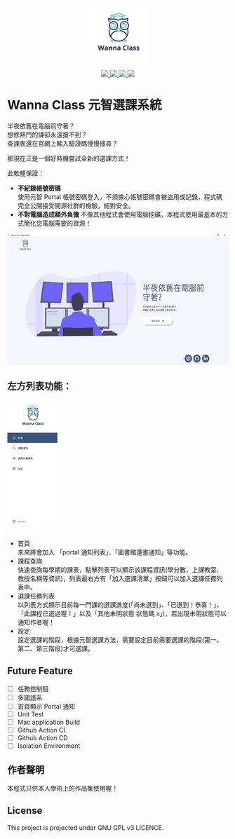<p align="center">
    <img src="icon-512x512.png" height="130">
</p>
<p align="center">
<a href="https://img.shields.io/github/v/release/MissterHao/WannaClass" alt="Release Version">
  <img src="https://img.shields.io/github/v/release/MissterHao/WannaClass" />
</a>
<a href="https://img.shields.io/badge/NodeJs-v14.15.3-green" alt="Node Js Version">
  <img src="https://img.shields.io/badge/NodeJs-v14.15.3-green" />
</a>
<a href="https://img.shields.io/badge/Platform-Win%2010-lightgrey" alt="Supported Platform">
  <img src="https://img.shields.io/badge/Platform-Win%2010-lightgrey" />
</a>
<a href="https://img.shields.io/github/package-json/v/MissterHao/WannaClass" alt="Wanna Class Version">
  <img src="https://img.shields.io/github/package-json/v/MissterHao/WannaClass" />
</a>
</p>

# Wanna Class 元智選課系統

半夜依舊在電腦前守著？  
想修熱門的課卻永遠搶不到？  
查課表還在官網上輸入驗證碼慢慢搜尋？  

那現在正是一個好時機嘗試全新的選課方式！
  
此軟體保證：
+ **不紀錄帳號密碼**  
  使用元智 Portal 帳號密碼登入，不須擔心帳號密碼會被盜用或記錄，程式碼完全公開接受開源社群的檢驗，絕對安全。
+ **不對電腦造成額外負擔**
  不像其他程式會使用電腦挖礦，本程式使用最基本的方式簡化您電腦需要的資源！

<img src="assets/Index%20Demo.png" height=300>  

## 左方列表功能：


<img src="assets/sidebar.jpg" height=300>  

+ 首頁  
  未來將會加入 「portal 通知列表」、「圖書館還書通知」等功能。
+ 課程查詢  
  快速查詢每學期的課表，點擊列表可以顯示該課程資訊(學分數、上課教室、教授名稱等資訊)，列表最右方有「加入選課清單」按鈕可以加入選課任務列表中。
+ 選課任務列表  
  以列表方式顯示目前每一門課的選課進度(「尚未選到」、「已選到！恭喜！」、「此課程已選過喔！」以及「其他未明狀態 狀態碼 x」)，若出現未明狀態可以通知作者喔！
+ 設定  
  設定選課的階段，根據元智選課方法，需要設定目前需要選課的階段(第一、第二、第三階段)才可選課。

## Future Feature

* [ ] 任務控制鈕
* [ ] 多國語系
* [ ] 首頁顯示 Portal 通知
* [ ] Unit Test
* [ ] Mac application Build
* [ ] Github Action CI
* [ ] Github Action CD
* [ ] Isolation Environment

## 作者聲明
本程式只供本人學術上的作品集使用喔！

## License
This project is projected under GNU GPL v3 LICENCE.
